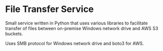 # File Transfer Service

Small service written in Python that uses various libraries to facilitate transfer of files between on-premise Windows network drive and AWS S3 buckets.

Uses SMB protocol for Windows network drive and boto3 for AWS.